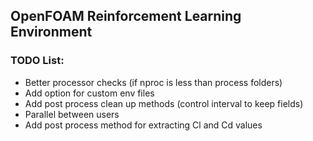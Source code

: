 ## OpenFOAM Reinforcement Learning Environment

### TODO List:
- Better processor checks (if nproc is less than process folders)
- Add option for custom env files
- Add post process clean up methods (control interval to keep fields)
- Parallel between users
- Add post process method for extracting Cl and Cd values
